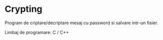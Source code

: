 # Crypting

Program de criptare/decriptare mesaj cu password si salvare intr-un fisier.

Limbaj de programare: C / C++
